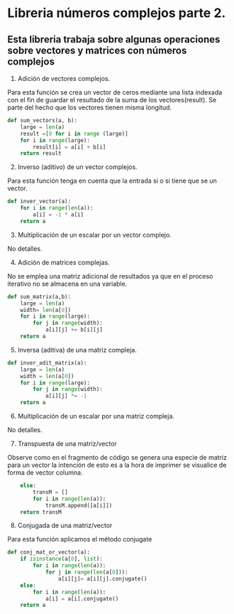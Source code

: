 # Libreria números complejos parte 2.

## Esta libreria trabaja sobre algunas operaciones sobre vectores y matrices con números complejos

1. Adición de vectores complejos.

Para esta función se crea un vector de ceros mediante una lista indexada con el fin de guardar el resultado de la suma de los vectores(result).
Se parte del hecho que los vectores tienen misma longitud.
```python
def sum_vectors(a, b):
    large = len(a)
    result =[0 for i in range (large)]
    for i in range(large):
        result[i] = a[i] + b[i]
    return result
```

2. Inverso (aditivo) de un vector complejos.

Para esta función tenga en cuenta que la entrada si o si tiene que se un vector.
```python
def inver_vector(a):
    for i in range(len(a)):
        a[i] = -1 * a[i]
    return a
```

3. Multiplicación de un escalar por un vector complejo.

No detalles.

4. Adición de matrices complejas.

No se emplea una matriz adicional de resultados ya que en el proceso iterativo no se almacena en una variable.
```python
def sum_matrix(a,b):
    large = len(a)
    width= len(a[0])
    for i in range(large):
        for j in range(width):
            a[i][j] += b[i][j]
    return a
```

5. Inversa (aditiva) de una matriz compleja.


```python
def inver_adit_matrix(a):
    large = len(a)
    width = len(a[0])
    for i in range(large):
        for j in range(width):
            a[i][j] *= -1
    return a
```
6. Multiplicación de un escalar por una matriz compleja.

No detalles.

7. Transpuesta de una matriz/vector

Observe como en el fragmento de código se genera una especie de matriz para un vector
la intención de esto es a la hora de imprimer se visualice de forma de vector columna.
```python
    else:
        transM = []
        for i in range(len(a)):
            transM.append([a[i]])
    return transM
```

8. Conjugada de una matriz/vector

Para esta función aplicamos el método conjugate
```python
def conj_mat_or_vector(a):
    if isinstance(a[0], list):
        for i in range(len(a)):
            for j in range(len(a[0])):
                a[i][j]= a[i][j].conjugate()
    else:
        for i in range(len(a)):
            a[i] = a[i].conjugate()
    return a
```

